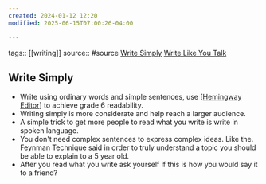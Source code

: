 ```yaml
---
created: 2024-01-12 12:20
modified: 2025-06-15T07:00:26-04:00

---
```

tags:: [[writing]]
source:: #source
[Write Simply](https://www.paulgraham.com/simply.html) [Write Like You Talk](https://www.paulgraham.com/talk.html)

## Write Simply

- Write using ordinary words and simple sentences, use [[Hemingway Editor](https://hemingwayapp.com/)] to achieve grade 6 readability.
- Writing simply is more considerate and help reach a larger audience.
- A simple trick to get more people to read what you write is write in spoken language.
- You don't need complex sentences to express complex ideas. Like the. Feynman Technique said in order to truly understand a topic you should be able to explain to a 5 year old.
- After you read what you write ask yourself if this is how you would say it to a friend?
